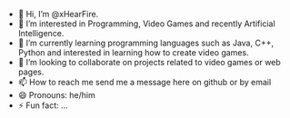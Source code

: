 - 👋 Hi, I’m @xHearFire.
- 👀 I’m interested in Programming, Video Games and recently Artificial Intelligence.
- 🌱 I’m currently learning programming languages ​​such as Java, C++, Python and interested in learning how to create video games.
- 💞️ I’m looking to collaborate on projects related to video games or web pages.
- 📫 How to reach me send me a message here on github or by email
- 😄 Pronouns: he/him
- ⚡ Fun fact: ...

<!---
xHearFire/xHearFire is a ✨ special ✨ repository because its `README.md` (this file) appears on your GitHub profile.
You can click the Preview link to take a look at your changes.
--->
